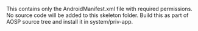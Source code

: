 This contains only the AndroidManifest.xml file with required permissions. No source code will be added to this skeleton folder.
Build this as part of AOSP source tree and install it in system/priv-app.
